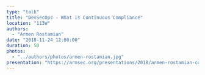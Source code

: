 ```yaml
---
type: "talk"
title: "DevSecOps - What is Continuous Compliance"
location: "113W"
authors:
  - "Armen Rostamian"
date: "2018-11-24 12:00:00"
duration: 50
photos:
  - "../authors/photos/armen-rostamian.jpg"
presentation: "https://armsec.org/presentations/2018/armen-rostamian-continuous-compliance.pptx"
---
```

